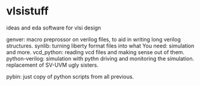 # vlsistuff
ideas and eda software for vlsi design 



genver:   macro preprossor on verilog files, to aid in writing long verilog structures.
synlib:   turning liberty format files into what You need: simulation and more.
vcd_python:  reading vcd files and making sense out of them.
python-verilog:  simulation with pythn driving and monitoring the simulation. replacement of SV-UVM ugly sisters.


pybin:  just copy of python scripts from all previous. 


